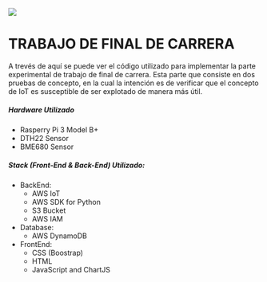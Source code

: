 ![](Arquitectura_definitiva.jpg)

# TRABAJO DE FINAL DE CARRERA
A trevés de aquí se puede ver el código utilizado para implementar la parte experimental de trabajo de final de carrera.
Esta parte que consiste en dos pruebas de concepto, en la cual la intención es de verificar que
 el concepto de IoT es susceptible de ser explotado de manera más útil.

##### Hardware Utilizado
* Rasperry Pi 3 Model B+
* DTH22 Sensor
* BME680 Sensor

##### Stack (Front-End & Back-End) Utilizado:
* BackEnd:
    * AWS IoT
    * AWS SDK for Python
    * S3 Bucket 
    * AWS IAM
* Database:
    * AWS DynamoDB
* FrontEnd:
    * CSS (Boostrap)
    * HTML
    * JavaScript and ChartJS
